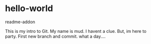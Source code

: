 # hello-world
readme-addon

This is my intro to Git.
My name is mud.
I havent a clue.
But, im here to party.
First new branch and commit. what a day.... 
